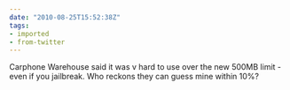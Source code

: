 ```yaml
---
date: "2010-08-25T15:52:38Z"
tags:
- imported
- from-twitter
---
```

Carphone Warehouse said it was v hard to use over the new 500MB limit - even if you jailbreak. Who reckons they can guess mine within 10%?
